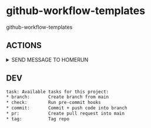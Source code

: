 # github-workflow-templates
github-workflow-templates

## ACTIONS

<details><summary>SEND MESSAGE TO HOMERUN</summary>

```yaml
jobs:
  send-to-homerun:
    runs-on: ghr-stuttgart-things-skyami-cicd
    steps:
      - name: Send Message To Homerun
        uses: stuttgart-things/github-workflow-templates/actions/send-homerun-message@main
        with:
          url: "https://homerun.homerun-dev.sthings-vsphere.labul.sva.de/generic"
          secretToken: "${{ secrets.HOMERUN_TOKEN }}" # Pass the secret
          title: "Test Homerun Title"
          message: "Test Homerun Message"
          severity: "INFO"
          artifacts: "Test Artifact"
          tags: "github,test"
          assigneeName: "patrick"
          assigneeAddress: ""
```

</details>


## DEV

```bash
task: Available tasks for this project:
* branch:       Create branch from main
* check:        Run pre-commit hooks
* commit:       Commit + push code into branch
* pr:           Create pull request into main
* tag:          Tag repo
```
